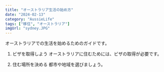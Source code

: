 ```yaml
---
title: "オーストラリア生活の始め方"
date: "2024-02-13"
category: "AussieLife"
tags: ["移住", "オーストラリア"]
imgUrl: "sydney.JPG"
---
```


オーストラリアでの生活を始めるためのガイドです。

1. ビザを取得しよう
   オーストラリアに住むためには、ビザの取得が必要です。

2. 住む場所を決める
   都市や地域を選びましょう。
